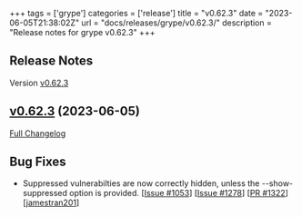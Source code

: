 +++
tags = ['grype']
categories = ['release']
title = "v0.62.3"
date = "2023-06-05T21:38:02Z"
url = "docs/releases/grype/v0.62.3/"
description = "Release notes for grype v0.62.3"
+++

## Release Notes

Version [v0.62.3](https://github.com/anchore/grype/releases/tag/v0.62.3)

## [v0.62.3](https://github.com/anchore/grype/tree/v0.62.3) (2023-06-05)

[Full Changelog](https://github.com/anchore/grype/compare/v0.62.2...v0.62.3)

## Bug Fixes

- Suppressed vulnerabilties are now correctly hidden, unless the --show-suppressed option is provided.
[[Issue #1053](https://github.com/anchore/grype/issues/1053)] [[Issue #1278](https://github.com/anchore/grype/issues/1278)] [[PR #1322](https://github.com/anchore/grype/pull/1322)] [[jamestran201](https://github.com/jamestran201)]
